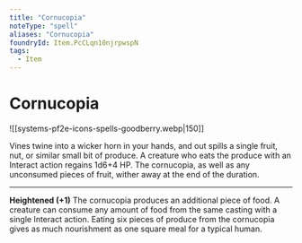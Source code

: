 ```yaml
---
title: "Cornucopia"
noteType: "spell"
aliases: "Cornucopia"
foundryId: Item.PcCLqn10njrpwspN
tags:
  - Item
---
```


# Cornucopia
![[systems-pf2e-icons-spells-goodberry.webp|150]]

Vines twine into a wicker horn in your hands, and out spills a single fruit, nut, or similar small bit of produce. A creature who eats the produce with an Interact action regains 1d6+4 HP. The cornucopia, as well as any unconsumed pieces of fruit, wither away at the end of the duration.

* * *

**Heightened (+1)** The cornucopia produces an additional piece of food. A creature can consume any amount of food from the same casting with a single Interact action. Eating six pieces of produce from the cornucopia gives as much nourishment as one square meal for a typical human.
